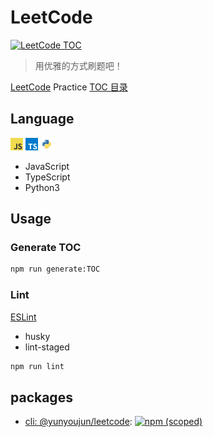 # LeetCode

[![LeetCode TOC](https://github.com/YunYouJun/LeetCode/workflows/LeetCode%20TOC/badge.svg)](https://github.com/YunYouJun/LeetCode/actions?query=workflow%3A%22LeetCode+TOC%22)

> 用优雅的方式刷题吧！

[LeetCode](https://leetcode-cn.com) Practice [TOC 目录](https://yunyoujun.cn/LeetCode/index.html)

## Language

<code><img height="20" src="https://raw.githubusercontent.com/github/explore/80688e429a7d4ef2fca1e82350fe8e3517d3494d/topics/javascript/javascript.png"></code>
<code><img height="20" src="https://raw.githubusercontent.com/github/explore/80688e429a7d4ef2fca1e82350fe8e3517d3494d/topics/typescript/typescript.png"></code>
<code><img height="20" src="https://raw.githubusercontent.com/github/explore/80688e429a7d4ef2fca1e82350fe8e3517d3494d/topics/python/python.png"></code>

- JavaScript
- TypeScript
- Python3

## Usage

### Generate TOC

```sh
npm run generate:TOC
```

### Lint

[ESLint](https://eslint.org/)

- husky
- lint-staged

```sh
npm run lint
```

## packages

- [cli: @yunyoujun/leetcode](./packages/cli): [![npm (scoped)](https://img.shields.io/npm/v/@yunyoujun/leetcode)](https://www.npmjs.com/package/@yunyoujun/leetcode)
